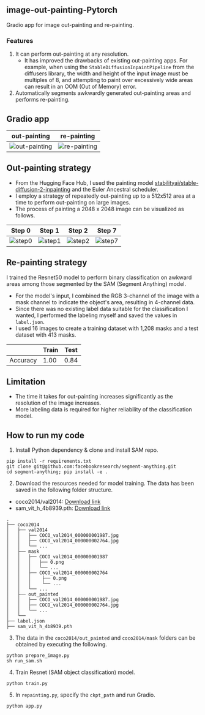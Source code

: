 ## image-out-painting-Pytorch

Gradio app for image out-painting and re-painting.

### Features

1. It can perform out-painting at any resolution.
   - It has improved the drawbacks of existing out-painting apps. For example, when using the `StableDiffusionInpaintPipeline` from the diffusers library, the width and height of the input image must be multiples of 8, and attempting to paint over excessively wide areas can result in an OOM (Out of Memory) error.
2. Automatically segments awkwardly generated out-painting areas and performs re-painting.

## Gradio app

| out-painting                                                                                                              | re-painting                                                                                                              |
| ------------------------------------------------------------------------------------------------------------------------- | ------------------------------------------------------------------------------------------------------------------------ |
| ![out-painting](https://github.com/SIC98/image-out-painting-Pytorch/assets/51232785/a6e66483-725f-4fde-b02b-d2c5d13597b4) | ![re-painting](https://github.com/SIC98/image-out-painting-Pytorch/assets/51232785/059ffcad-156d-4b27-8366-b4d0f5b6c2ae) |

## Out-painting strategy

- From the Hugging Face Hub, I used the painting model [stabilityai/stable-diffusion-2-inpainting](https://huggingface.co/stabilityai/stable-diffusion-2-inpainting) and the Euler Ancestral scheduler.
- I employ a strategy of repeatedly out-painting up to a 512x512 area at a time to perform out-painting on large images.
- The process of painting a 2048 x 2048 image can be visualized as follows.

| Step 0                                                                                                             | Step 1                                                                                                             | Step 2                                                                                                             | Step 7                                                                                                             |
| ------------------------------------------------------------------------------------------------------------------ | ------------------------------------------------------------------------------------------------------------------ | ------------------------------------------------------------------------------------------------------------------ | ------------------------------------------------------------------------------------------------------------------ |
| ![step0](https://github.com/SIC98/image-out-painting-Pytorch/assets/51232785/5918afdb-e5f1-4190-a063-caeeca3228d7) | ![step1](https://github.com/SIC98/image-out-painting-Pytorch/assets/51232785/d4f1f2aa-d65d-455f-a553-8b68ca3ec78a) | ![step2](https://github.com/SIC98/image-out-painting-Pytorch/assets/51232785/1dbf77de-d5ee-4c77-ae6f-6f2e58927465) | ![step7](https://github.com/SIC98/image-out-painting-Pytorch/assets/51232785/87ddcfd5-9bdb-4510-babe-ebaec2cf84f5) |


## Re-painting strategy

I trained the Resnet50 model to perform binary classification on awkward areas among those segmented by the SAM (Segment Anything) model.

- For the model's input, I combined the RGB 3-channel of the image with a mask channel to indicate the object's area, resulting in 4-channel data.
- Since there was no existing label data suitable for the classification I wanted, I performed the labeling myself and saved the values in `label.json`.
- I used 16 images to create a training dataset with 1,208 masks and a test dataset with 413 masks.

|          | Train | Test |
| -------- | ----- | ---- |
| Accuracy | 1.00  | 0.84 |

## Limitation

- The time it takes for out-painting increases significantly as the resolution of the image increases.
- More labeling data is required for higher reliability of the classification model.

## How to run my code

1. Install Python dependency & clone and install SAM repo.
```
pip install -r requirements.txt
git clone git@github.com:facebookresearch/segment-anything.git
cd segment-anything; pip install -e .
```
2. Download the resources needed for model training. The data has been saved in the following folder structure.

- coco2014/val2014: [Download link](http://images.cocodataset.org/zips/val2014.zip)
- sam_vit_h_4b8939.pth: [Download link](https://dl.fbaipublicfiles.com/segment_anything/sam_vit_h_4b8939.pth)
```
.
├── coco2014
│   ├── val2014
│   │   ├── COCO_val2014_000000001987.jpg
│   │   ├── COCO_val2014_000000002764.jpg
│   │   └── ...
│   ├── mask
│   │   ├── COCO_val2014_000000001987
│   │   │   ├── 0.png
│   │   │   └── ...
│   │   ├── COCO_val2014_000000002764
│   │   │    ├── 0.png
│   │   │    └── ...
│   │   └── ...
│   ├── out_painted
│   │   ├── COCO_val2014_000000001987.jpg
│   │   ├── COCO_val2014_000000002764.jpg
│   │   └── ...
│   └──  
├── label.json
├── sam_vit_h_4b8939.pth
```
3. The data in the `coco2014/out_painted` and `coco2014/mask` folders can be obtained by executing the following.
```
python prepare_image.py
sh run_sam.sh
```
4. Train Resnet (SAM object classification) model.
```
python train.py
```
5. In `repainting.py`, specify the `ckpt_path` and run Gradio.
```
python app.py
```









